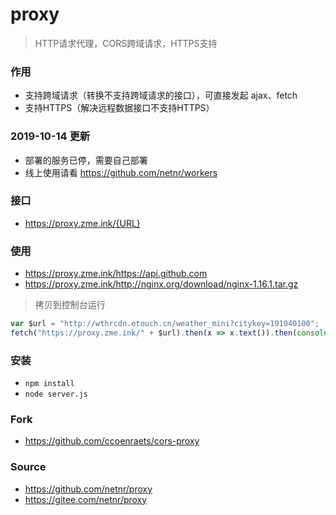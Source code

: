 # proxy
> HTTP请求代理，CORS跨域请求，HTTPS支持

### 作用
- 支持跨域请求（转换不支持跨域请求的接口），可直接发起 ajax、fetch
- 支持HTTPS（解决远程数据接口不支持HTTPS）


### 2019-10-14 更新
- 部署的服务已停，需要自己部署
- 线上使用请看 https://github.com/netnr/workers

### 接口
- https://proxy.zme.ink/{URL}

### 使用
- <https://proxy.zme.ink/https://api.github.com>
- <https://proxy.zme.ink/http://nginx.org/download/nginx-1.16.1.tar.gz>

> 拷贝到控制台运行
```js
var $url = "http://wthrcdn.etouch.cn/weather_mini?citykey=101040100";
fetch("https://proxy.zme.ink/" + $url).then(x => x.text()).then(console.log)
```

### 安装
- `npm install`
- `node server.js`

### Fork
- <https://github.com/ccoenraets/cors-proxy>

### Source
- <https://github.com/netnr/proxy>
- <https://gitee.com/netnr/proxy>